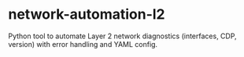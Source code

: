 # network-automation-l2
Python tool to automate Layer 2 network diagnostics (interfaces, CDP, version) with error handling and YAML config.
